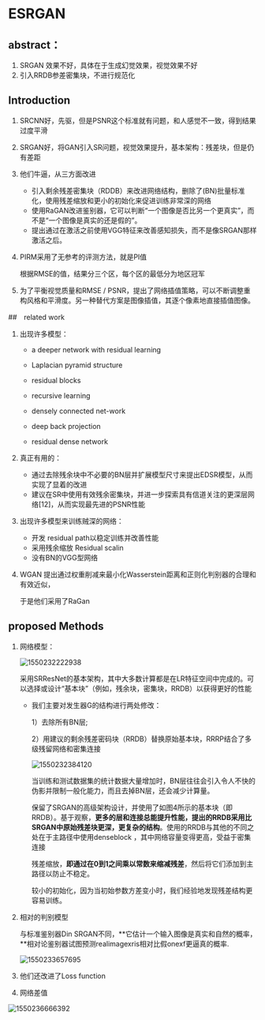 # ESRGAN

## abstract：

1. SRGAN 效果不好，具体在于生成幻觉效果，视觉效果不好
2. 引入RRDB参差密集块，不进行规范化

## Introduction

1. SRCNN好，先驱，但是PSNR这个标准就有问题，和人感觉不一致，得到结果过度平滑

2. SRGAN好，将GAN引入SR问题，视觉效果提升，基本架构：残差块，但是仍有差距

3. 他们牛逼，从三方面改进

   - 引入剩余残差密集块（RDDB）来改进网络结构，删除了(BN)批量标准化，使用残差缩放和更小的初始化来促进训练非常深的网络
   - 使用RaGAN改进鉴别器，它可以判断“一个图像是否比另一个更真实”，而不是“一个图像是真实的还是假的”。
   - 提出通过在激活之前使用VGG特征来改善感知损失，而不是像SRGAN那样激活之后。

4. PIRM采用了无参考的评测方法，就是PI值

   根据RMSE的值，结果分三个区，每个区的最低分为地区冠军

5. 为了平衡视觉质量和RMSE / PSNR，提出了网络插值策略，可以不断调整重构风格和平滑度。另一种替代方案是图像插值，其逐个像素地直接插值图像。

##　related work

1. 出现许多模型：

   - a deeper network with residual learning

   - Laplacian pyramid structure
   -  residual blocks
   - recursive learning
   - densely connected net-work 
   - deep back projection 
   - residual dense network

2. 真正有用的：

   - 通过去除残余块中不必要的BN层并扩展模型尺寸来提出EDSR模型，从而实现了显着的改进
   - 建议在SR中使用有效残余密集块，并进一步探索具有信道关注的更深层网络[12]，从而实现最先进的PSNR性能

3. 出现许多模型来训练贼深的网络：

   - 开发 residual path以稳定训练并改善性能
   - 采用残余缩放 Residual scalin
   - 没有BN的VGG型网络

4. WGAN 提出通过权重削减来最小化Wasserstein距离和正则化判别器的合理和有效近似，

   于是他们采用了RaGan

## proposed Methods

1. 网络模型：

   ![1550232222938](/home/vophan/.config/Typora/typora-user-images/1550232222938.png)

   采用SRResNet的基本架构，其中大多数计算都是在LR特征空间中完成的。可以选择或设计“基本块”（例如，残余块，密集块，RRDB）以获得更好的性能

   - 我们主要对发生器G的结构进行两处修改：

     1）去除所有BN层;

     2）用建议的剩余残差密码块（RRDB）替换原始基本块，RRRP结合了多级残留网络和密集连接

     ![1550232384120](/home/vophan/.config/Typora/typora-user-images/1550232384120.png)

     当训练和测试数据集的统计数据大量增加时，BN层往往会引入令人不快的伪影并限制一般化能力，而且去掉BN层，还会减少计算量。

     保留了SRGAN的高级架构设计，并使用了如图4所示的基本块（即RRDB）。基于观察，**更多的层和连接总能提升性能，提出的RRDB采用比SRGAN中原始残差块更深，更复杂的结构**。使用的RRDB与其他的不同之处在于主路径中使用denseblock ，其中网络容量变得更高，受益于密集连接

     残差缩放，**即通过在0到1之间乘以常数来缩减残差**，然后将它们添加到主路径以防止不稳定。

     较小的初始化，因为当初始参数方差变小时，我们经验地发现残差结构更容易训练。

2. 相对的判别模型

   与标准鉴别器Din SRGAN不同，**它估计一个输入图像是真实和自然的概率，**相对论鉴别器试图预测realimagexris相对比假onexf更逼真的概率.

   ![1550233657695](/home/vophan/.config/Typora/typora-user-images/1550233657695.png)

3. 他们还改进了Loss function

4. 网络差值

![1550236666392](/home/vophan/.config/Typora/typora-user-images/1550236666392.png)


